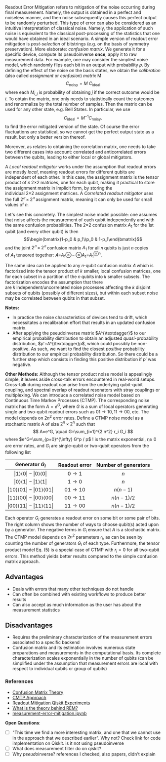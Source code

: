 
Readout Error Mitigation refers to mitigation of the noise occurring during final measurement. Namely, the output is obtained in a perfect and noiseless manner, and then noise subsequently causes this perfect output to be randomly perturbed. 
This type of error can also be considered as an intuitive interpretation of classical noise. Namely, the application of such noise is equivalent to the classical post-processing of the statistics that one would have obtained in an ideal scenario.
A simple version of readout error mitigation is *post-selection* of bitstrings (e.g. on the basis of symmetry preservation).
More elaborate: *confusion matrix*. We generate it for a specific device, compute its pseudoinverse **once**, apply it to raw measurement data. 
For example, one may consider the simplest noise model, which randomly flips each bit in an output with probability 𝑝. By defining the effect of the noise on the basis states, we obtain the *calibration* (also called *assignment* or *confusion*) *matrix* M $$ C_\text{noisy} = M ~ C_\text{ideal}$$where each $M_{i,j}$ is probability of obtaining $j$ if the correct outcome would be $i$. To obtain the matrix, one only needs to statistically count the outcomes and renormalize by the total number of samples. Then the matrix can be used for any other state, e.g. Bell States. In particular, we use $$C_\text{ideal} = M^{-1} C_\text{noisy}.$$to find the error mitigated version of the state. Of course the error fluctuations are statistical, so we cannot get the perfect output state as a result, but only a better version thereof.

Moreover, as relates to obtaining the correlation matrix, one needs to take two different cases into account: correlated and anticorrelated errors between the qubits, leading to either local or global mitigators.

A _Local readout mitigator_ works under the assumption that readout errors are mostly _local_, meaning readout errors for different qubits are independent of each other. In this case, the assignment matrix is the tensor product of 𝑛 2×2 matrices, one for each qubit, making it practical to store the assignment matrix in implicit form, by storing the individual 2×2 assignment matrices. A _Correlated readout mitigator_ uses the full $2^𝑛×2^𝑛$ assignment matrix, meaning it can only be used for small values of 𝑛.

Let's see this concretely.
The simplest noise model possible: one assumes that noise affects the measurement of each qubit independently and with the same confusion probabilities.
The 2×2 confusion matrix $A_1$ for the 1st qubit (and every other qubit) is then $$\begin{bmatrix}1-p_0 & p_1\\p_0 & 1-p_1\end{bmatrix}$$and the joint $2^𝑛×2^𝑛$ confusion matrix $A_1$ for all 𝑛 qubits is just 𝑛 copies of $A_1$ tensored together: 𝐴=$A_1$⊗⋯⊗$A_1$=$A_1^{\otimes n}$.

The same idea can be applied to any 𝑛-qubit confusion matrix 𝐴 which is factorized into the tensor product of 𝑘 smaller, local confusion matrices, one for each subset in a partition of the 𝑛 qubits into 𝑘 smaller subsets. The factorization encodes the assumption that there are 𝑘 independent/uncorrelated noise processes affecting the 𝑘 disjoint subsets of qubits (possibly of different sizes), but within each subset noise may be correlated between qubits in that subset.

**Notes:** 
- In practice the noise characteristics of devices tend to drift, which necessitates a recalibration effort that results in an updated confusion matrix.
- After applying the pseudoinverse matrix $A^{\textdagger}$ to our empirical probability distribution to obtain an adjusted _quasi_-probability distribution, $p'=A^{\textdagger}p$, which could possibly be non-positive. As such, we want to find the closest _positive_ probability distribution to our empirical probability distribution. So there could be a further step which consists in finding this positive distribution if $p'$ was negative.

**Other Methods:**
Although the tensor product noise model is appealingly simple, it leaves aside cross-talk errors encountered in real-world setups. Cross-talk during readout can arise from the underlying qubit-qubit coupling, and spectral overlap of readout resonators with stray couplings or multiplexing. We can introduce a correlated noise model based on Continuous Time Markov Processes (CTMP). The corresponding noise matrix has the form $A=e^G$, where $G$ is a sum of local operators generating single and two-qubit readout errors such as $01 \rightarrow 10,11 \rightarrow 00$, etc. The model depends on $2 n^2$ error rates.
Define a CTMP noise model as a stochastic matrix A of size $2^n \times 2^n$ such that
$$
A=e^G, \quad G=\sum_{i=1}^{2 n^2} r_i G_i
$$
where $e^G=\sum_{p=0}^{\infty} G^p / p$ ! is the matrix exponential, $r_i \geq$ 0 are error rates, and $G_i$ are single-qubit or two-qubit operators from the following list

|                  Generator $G_i$                   |    Readout error    | Number of generators |
| :------------------------------------------------: | :-----------------: | :------------------: |
|   $\|1\rangle\langle 0\|-\| 0\rangle\langle 0\|$   |  $0 \rightarrow 1$  |         $n$          |
|   $\|0\rangle\langle 1\|-\| 1\rangle\langle 1\|$   |  $1 \rightarrow 0$  |         $n$          |
| $\|10\rangle\langle 01\|-\| 01\rangle\langle 01\|$ | $01 \rightarrow 10$ |       $n(n-1)$       |
| $\|11\rangle\langle 00\|-\| 00\rangle\langle 00\|$ | $00 \rightarrow 11$ |     $n(n-1) / 2$     |
| $\|00\rangle\langle 11\|-\| 11\rangle\langle 11\|$ | $11 \rightarrow 00$ |     $n(n-1) / 2$     |

Each operator $G_i$ generates a readout error on some bit or some pair of bits. The right column shows the number of ways to choose qubit(s) acted upon by a generator. The negative terms in $G_i$ ensure that $A$ is a stochastic matrix. The CTMP model depends on $2 n^2$ parameters $r_i$, as can be seen by counting the number of generators $G_i$ of each type. Furthermore, the tensor product model Eq. (5) is a special case of CTMP with $r_i=0$ for all two-qubit errors. This method yields better results compared to the simple confusion matrix approach.

## Advantages

- Deals with errors that many other techniques do not handle 
- Can often be combined with existing workflows to produce better results
- Can also accept as much information as the user has about the measurement statistics

## Disadvantages

- Requires the preliminary characterization of the measurement errors associated to a specific backend 
- Confusion matrix and its estimation involves numerous state preparations and measurements in the computational basis. Its complete characterization scales exponentially in the number of qubits (can be simplified under the assumption that measurement errors are local with respect to individual qubits or group of qubits)


### References
- [Confusion Matrix Theory](https://arxiv.org/abs/1907.08518)
- [CMTP Approach](https://arxiv.org/abs/2006.14044)
- [Readout Mitigation Qiskit Experiments](https://qiskit-extensions.github.io/qiskit-experiments/manuals/measurement/readout_mitigation.html#)
- [What is the theory behind REM?](https://mitiq.readthedocs.io/en/latest/guide/rem-5-theory.html)
- [measurement-error-mitigation.ipynb](https://github.com/Qiskit/textbook/blob/main/notebooks/quantum-hardware/measurement-error-mitigation.ipynb)


**Open Questions**:
 - [ ]  "This time we find a more interesting matrix, and one that we cannot use in the approach that we described earlier". Why not? Check link for code implementation on Qiskit. is it not using pseudoinverse
 - [ ] What does measurement filter do on qiskit?
 - [ ] Why *pseudo*inverse? references I checked, also papers, didn't explain